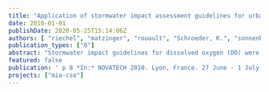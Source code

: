 ```yaml
---
title: "Application of stormwater impact assessment guidelines for urban lowland rivers – the challenge of distinction between background pollution and impacts of combined sewer overflows (CSO) (presented by Andreas Matzinger, participation of Pascale Rouault and Nicolas Caradot)"
date: 2010-01-01
publishDate: 2020-05-25T15:14:06Z
authors: [ "riechel", "matzinger", "rouault", "Schroeder, K.", "sonnenberg", "Pawlowsky-Reusing, E.", "Leszinski, M." ]
publication_types: ["0"]
abstract: "Stormwater impact guidelines for dissolved oxygen (DO) were applied to the Berlin River Spree, which (a) receives the effluents of more than 100 combined sewer discharge points and (b) is subject to significant anthropogenic background pollution. Discrimination of DO depressions, which are the direct result of combined sewer overflows (CSO) from DO depressions which are not related to CSO was achieved by combining stormwater impact guidelines with the analysis of data for: (i) rain events before critical DO depressions, (ii) water temperature (T) and conductivity as indicators for CSO impact in the river and (iii) T and DO before critical DO depressions to assess the effect of background pollution. Results indicate that the River Spree is in a critical state regarding DO for two main reasons: (a) upstream of the stretch with CSO discharge points because of background pollution and (b) downstream of the stretch because of CSO. Highly critical situations with DO < 2 mg L-1 only occurred under CSO influence. Nevertheless, the analysis underlines the importance of measures to reduce both CSO and background pollution in urban rivers."
featured: false
publication: ' p 8 *In:* NOVATECH 2010. Lyon, France. 27 June - 1 July 2010'
projects: ["mia-cso"]
---
```


